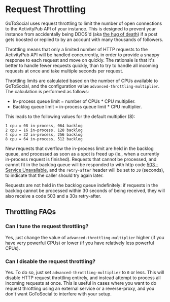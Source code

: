 # Request Throttling

GoToSocial uses request throttling to limit the number of open connections to the ActivityPub API of your instance. This is designed to prevent your instance from accidentally being DDOS'd (aka [the hug of death](https://en.wikipedia.org/wiki/Slashdot_effect)) if a post gets boosted or replied to by an account with many thousands of followers.

Throttling means that only a limited number of HTTP requests to the ActivityPub API will be handled concurrently, in order to provide a snappy response to each request and move on quickly. The rationale is that it's better to handle fewer requests quickly, than to try to handle all incoming requests at once and take multiple seconds per request.

Throttling limits are calculated based on the number of CPUs available to GoToSocial, and the configuration value `advanced-throttling-multiplier`. The calculation is performed as follows:

- In-process queue limit = number of CPUs * CPU multiplier.
- Backlog queue limit = in-process queue limit * CPU multiplier.

This leads to the following values for the default multiplier (8):

```text
1 cpu = 08 in-process, 064 backlog
2 cpu = 16 in-process, 128 backlog
4 cpu = 32 in-process, 256 backlog
8 cpu = 64 in-process, 512 backlog
```

New requests that overflow the in-process limit are held in the backlog queue, and processed as soon as a spot is freed up (ie., when a currently in-process request is finished). Requests that cannot be processed, and cannot fit in the backlog queue will be responded to with http code [503 - Service Unavailable](https://developer.mozilla.org/en-US/docs/Web/HTTP/Status/503), and the `retry-after` header will be set to `30` (seconds), to indicate that the caller should try again later.

Requests are not held in the backlog queue indefinitely: if requests in the backlog cannot be processed within 30 seconds of being received, they will also receive a code 503 and a 30s retry-after.

## Throttling FAQs

### Can I tune the request throttling?

Yes, just change the value of `advanced-throttling-multiplier` higher (if you have very powerful CPUs) or lower (if you have relatively less powerful CPUs).

### Can I disable the request throttling?

Yes. To do so, just set `advanced-throttling-multiplier` to `0` or less. This will disable HTTP request throttling entirely, and instead attempt to process all incoming requests at once. This is useful in cases where you want to do request throttling using an external service or a reverse-proxy, and you don't want GoToSocial to interfere with your setup.
